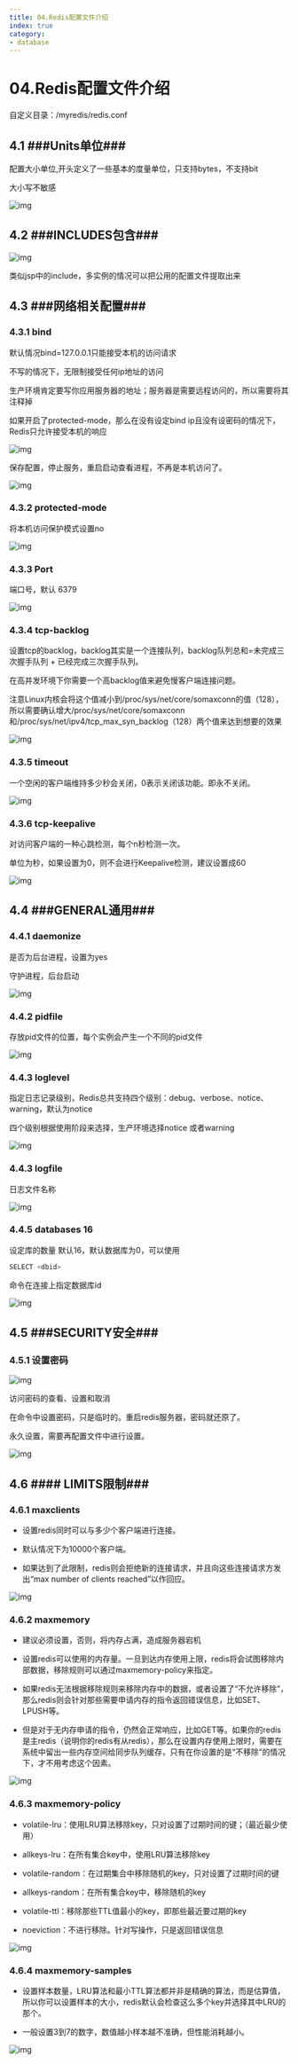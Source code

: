```yaml
---
title: 04.Redis配置文件介绍
index: true
category:
- database
---
```


# 04.Redis配置文件介绍

自定义目录：/myredis/redis.conf

## 4.1 ###Units单位###

配置大小单位,开头定义了一些基本的度量单位，只支持bytes，不支持bit

大小写不敏感

![img](https://img-1305804786.cos.ap-beijing.myqcloud.com//picgo202210202112235.png) 

## 4.2 ###INCLUDES包含###

![img](https://img-1305804786.cos.ap-beijing.myqcloud.com//picgo202210202112107.png) 

类似jsp中的include，多实例的情况可以把公用的配置文件提取出来

## 4.3 ###网络相关配置###

### 4.3.1 bind

默认情况bind=127.0.0.1只能接受本机的访问请求

不写的情况下，无限制接受任何ip地址的访问

生产环境肯定要写你应用服务器的地址；服务器是需要远程访问的，所以需要将其注释掉

如果开启了protected-mode，那么在没有设定bind ip且没有设密码的情况下，Redis只允许接受本机的响应

![img](https://img-1305804786.cos.ap-beijing.myqcloud.com//picgo202210202112522.png) 

保存配置，停止服务，重启启动查看进程，不再是本机访问了。

![img](https://img-1305804786.cos.ap-beijing.myqcloud.com//picgo202210202112896.png) 

### 4.3.2 protected-mode

将本机访问保护模式设置no

![img](https://img-1305804786.cos.ap-beijing.myqcloud.com//picgo202210202112745.png) 

### 4.3.3 Port

端口号，默认 6379

![img](https://img-1305804786.cos.ap-beijing.myqcloud.com//picgo202210202112015.png) 

### 4.3.4 tcp-backlog

设置tcp的backlog，backlog其实是一个连接队列，backlog队列总和=未完成三次握手队列 + 已经完成三次握手队列。

在高并发环境下你需要一个高backlog值来避免慢客户端连接问题。

注意Linux内核会将这个值减小到/proc/sys/net/core/somaxconn的值（128），所以需要确认增大/proc/sys/net/core/somaxconn和/proc/sys/net/ipv4/tcp_max_syn_backlog（128）两个值来达到想要的效果

![img](https://img-1305804786.cos.ap-beijing.myqcloud.com//picgo202210202112899.png) 

### 4.3.5 timeout

一个空闲的客户端维持多少秒会关闭，0表示关闭该功能。即永不关闭。

![img](https://img-1305804786.cos.ap-beijing.myqcloud.com//picgo202210202112516.png) 

### 4.3.6 tcp-keepalive

对访问客户端的一种心跳检测，每个n秒检测一次。

单位为秒，如果设置为0，则不会进行Keepalive检测，建议设置成60 

![img](https://img-1305804786.cos.ap-beijing.myqcloud.com//picgo202210202112018.png) 

## 4.4 ###GENERAL通用###

### 4.4.1 daemonize

是否为后台进程，设置为yes

守护进程，后台启动

![img](https://img-1305804786.cos.ap-beijing.myqcloud.com//picgo202210202112008.png) 

### 4.4.2 pidfile

存放pid文件的位置，每个实例会产生一个不同的pid文件

![img](https://img-1305804786.cos.ap-beijing.myqcloud.com//picgo202210202112379.png) 

### 4.4.3 loglevel

指定日志记录级别，Redis总共支持四个级别：debug、verbose、notice、warning，默认为notice

四个级别根据使用阶段来选择，生产环境选择notice 或者warning

![img](https://img-1305804786.cos.ap-beijing.myqcloud.com//picgo202210202112021.png) 

### 4.4.3 logfile

日志文件名称

![img](https://img-1305804786.cos.ap-beijing.myqcloud.com//picgo202210202112507.png) 

### 4.4.5 databases 16

设定库的数量 默认16，默认数据库为0，可以使用
```bash 
SELECT <dbid> 
```
命令在连接上指定数据库id

![img](https://img-1305804786.cos.ap-beijing.myqcloud.com//picgo202210202112754.png) 

 

## 4.5 ###SECURITY安全###

### 4.5.1 设置密码

![img](https://img-1305804786.cos.ap-beijing.myqcloud.com//picgo202210202112185.png) 

访问密码的查看、设置和取消

在命令中设置密码，只是临时的。重启redis服务器，密码就还原了。

永久设置，需要再配置文件中进行设置。

![img](https://img-1305804786.cos.ap-beijing.myqcloud.com//picgo202210202112686.png) 

## 4.6 #### LIMITS限制###

### 4.6.1 maxclients

- 设置redis同时可以与多少个客户端进行连接。

- 默认情况下为10000个客户端。

- 如果达到了此限制，redis则会拒绝新的连接请求，并且向这些连接请求方发出“max number of clients reached”以作回应。

![img](https://img-1305804786.cos.ap-beijing.myqcloud.com//picgo202210202112689.png) 

### 4.6.2 maxmemory

- 建议必须设置，否则，将内存占满，造成服务器宕机

- 设置redis可以使用的内存量。一旦到达内存使用上限，redis将会试图移除内部数据，移除规则可以通过maxmemory-policy来指定。

- 如果redis无法根据移除规则来移除内存中的数据，或者设置了“不允许移除”，那么redis则会针对那些需要申请内存的指令返回错误信息，比如SET、LPUSH等。

- 但是对于无内存申请的指令，仍然会正常响应，比如GET等。如果你的redis是主redis（说明你的redis有从redis），那么在设置内存使用上限时，需要在系统中留出一些内存空间给同步队列缓存，只有在你设置的是“不移除”的情况下，才不用考虑这个因素。

![img](https://img-1305804786.cos.ap-beijing.myqcloud.com//picgo202210202112109.png) 

### 4.6.3 maxmemory-policy

- volatile-lru：使用LRU算法移除key，只对设置了过期时间的键；（最近最少使用）

- allkeys-lru：在所有集合key中，使用LRU算法移除key

- volatile-random：在过期集合中移除随机的key，只对设置了过期时间的键

- allkeys-random：在所有集合key中，移除随机的key

- volatile-ttl：移除那些TTL值最小的key，即那些最近要过期的key

- noeviction：不进行移除。针对写操作，只是返回错误信息

![img](https://img-1305804786.cos.ap-beijing.myqcloud.com//picgo202210202112979.png) 

### 4.6.4 maxmemory-samples

- 设置样本数量，LRU算法和最小TTL算法都并非是精确的算法，而是估算值，所以你可以设置样本的大小，redis默认会检查这么多个key并选择其中LRU的那个。

- 一般设置3到7的数字，数值越小样本越不准确，但性能消耗越小。

![img](https://img-1305804786.cos.ap-beijing.myqcloud.com//picgo202210202112433.png) 

 

